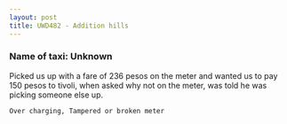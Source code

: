 ```yaml
---
layout: post
title: UWD482 - Addition hills
---
```


### Name of taxi: Unknown

Picked us up with a fare of 236 pesos on the meter and wanted us to pay 150 pesos to tivoli, when asked why not on the meter, was told he was picking someone else up. 

```Over charging, Tampered or broken meter```

